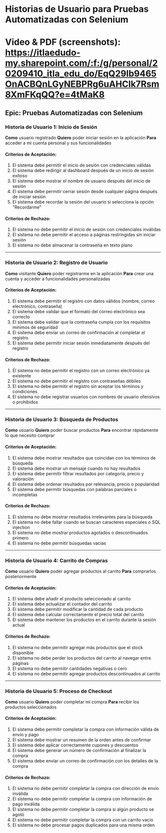 # Historias de Usuario para Pruebas Automatizadas con Selenium

# Video & PDF (screenshots): https://itlaedudo-my.sharepoint.com/:f:/g/personal/20209410_itla_edu_do/EqQ29lb9465OnACBQnLGyNEBPRg6uAHClk7Rsm8XmFKqQQ?e=4tMaK8

## Epic: Pruebas Automatizadas con Selenium

### Historia de Usuario 1: Inicio de Sesión

**Como** usuario registrado **Quiero** poder iniciar sesión en la aplicación **Para** acceder a mi cuenta personal y sus funcionalidades

#### Criterios de Aceptación:
1. El sistema debe permitir el inicio de sesión con credenciales válidas
2. El sistema debe redirigir al dashboard después de un inicio de sesión exitoso
3. El sistema debe mostrar el nombre de usuario después del inicio de sesión
4. El sistema debe permitir cerrar sesión desde cualquier página después de iniciar sesión
5. El sistema debe recordar la sesión del usuario si selecciona la opción "Recordarme"

#### Criterios de Rechazo:
1. El sistema no debe permitir el inicio de sesión con credenciales inválidas
2. El sistema no debe permitir el acceso a páginas restringidas sin iniciar sesión
3. El sistema no debe almacenar la contraseña en texto plano

---

### Historia de Usuario 2: Registro de Usuario

**Como** visitante **Quiero** poder registrarme en la aplicación **Para** crear una cuenta y acceder a funcionalidades personalizadas

#### Criterios de Aceptación:
1. El sistema debe permitir el registro con datos válidos (nombre, correo electrónico, contraseña)
2. El sistema debe validar que el formato del correo electrónico sea correcto
3. El sistema debe validar que la contraseña cumpla con los requisitos mínimos de seguridad
4. El sistema debe enviar un correo de confirmación al completar el registro
5. El sistema debe permitir iniciar sesión inmediatamente después del registro

#### Criterios de Rechazo:
1. El sistema no debe permitir el registro con un correo electrónico ya existente
2. El sistema no debe permitir el registro con contraseñas débiles
3. El sistema no debe permitir el registro sin aceptar los términos y condiciones
4. El sistema no debe registrar usuarios con nombres de usuario ofensivos o prohibidos

---

### Historia de Usuario 3: Búsqueda de Productos

**Como** usuario **Quiero** poder buscar productos **Para** encontrar rápidamente lo que necesito comprar

#### Criterios de Aceptación:
1. El sistema debe mostrar resultados que coincidan con los términos de búsqueda
2. El sistema debe mostrar un mensaje cuando no hay resultados
3. El sistema debe permitir filtrar resultados por categoría, precio y valoración
4. El sistema debe ordenar resultados por relevancia, precio o popularidad
5. El sistema debe permitir búsquedas con palabras parciales o incompletas

#### Criterios de Rechazo:
1. El sistema no debe mostrar resultados irrelevantes para la búsqueda
2. El sistema no debe fallar cuando se buscan caracteres especiales o SQL injection
3. El sistema no debe mostrar productos agotados o descontinuados primero
4. El sistema no debe permitir búsquedas vacías

---

### Historia de Usuario 4: Carrito de Compras

**Como** usuario **Quiero** poder agregar productos al carrito **Para** comprarlos posteriormente

#### Criterios de Aceptación:
1. El sistema debe añadir el producto seleccionado al carrito
2. El sistema debe actualizar el contador del carrito
3. El sistema debe permitir modificar la cantidad de cada producto
4. El sistema debe calcular correctamente el precio total del carrito
5. El sistema debe mantener los productos en el carrito durante la sesión actual

#### Criterios de Rechazo:
1. El sistema no debe permitir agregar más productos que el stock disponible
2. El sistema no debe perder los productos del carrito al navegar entre páginas
3. El sistema no debe permitir cantidades negativas o cero
4. El sistema no debe permitir agregar productos descontinuados al carrito

---

### Historia de Usuario 5: Proceso de Checkout

**Como** usuario **Quiero** poder completar mi compra **Para** recibir los productos seleccionados

#### Criterios de Aceptación:
1. El sistema debe permitir completar la compra con información válida de envío y pago
2. El sistema debe mostrar un resumen de la orden antes de confirmar
3. El sistema debe aplicar correctamente cupones y descuentos
4. El sistema debe generar un número de confirmación al finalizar la compra
5. El sistema debe enviar un correo de confirmación con los detalles de la compra

#### Criterios de Rechazo:
1. El sistema no debe permitir completar la compra con dirección de envío inválida
2. El sistema no debe permitir completar la compra con información de pago inválida
3. El sistema no debe permitir completar la compra si algún producto se agotó
4. El sistema no debe permitir completar la compra con un carrito vacío
5. El sistema no debe procesar pagos duplicados para una misma orden
